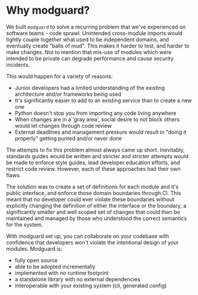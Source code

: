 # Why modguard?

We built `modguard` to solve a recurring problem that we've experienced on software teams - code sprawl. Unintended cross-module imports would tightly couple together what used to be independent domains, and eventually create "balls of mud". This makes it harder to test, and harder to make changes. Not to mention that mis-use of modules which were intended to be private can degrade performance and cause security incidents.

This would happen for a variety of reasons:
- Junior developers had a limited understanding of the existing architecture and/or frameworks being used
- It's significantly easier to add to an existing service than to create a new one
- Python doesn't stop you from importing any code living anywhere
- When changes are in a 'gray area', social desire to not block others would let changes through code review
- External deadlines and management pressure would result in "doing it properly" getting punted and/or never done

The attempts to fix this problem almost always came up short. Inevitably, standards guides would be written and stricter and stricter attempts would be made to enforce style guides, lead developer education efforts, and restrict code review. However, each of these approaches had their own flaws. 

The solution was to create a set of definitions for each module and it's public interface, and enforce those domain boundaries through CI. This meant that no developer could ever violate these boundaries without explicitly changing the definition of either the interface or the boundary, a significantly smaller and well scoped set of changes that could then be maintained and managed by those who understood the correct semantics for the system.

With modguard set up, you can collaborate on your codebase with confidence that developers won't violate the intentional design of your modules.
Modguard is:
- fully open source
- able to be adopted incrementally
- implemented with no runtime footprint
- a standalone library with no external dependencies
- interoperable with your existing system (cli, generated config)